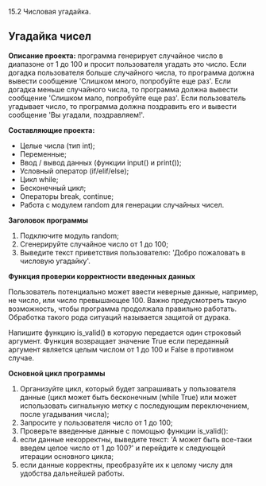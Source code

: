 15.2 Числовая угадайка.

## Угадайка чисел ##

**Описание проекта:** программа генерирует случайное число в диапазоне от 1 до 100 и просит пользователя угадать это число. Если догадка пользователя больше случайного числа, 
то программа должна вывести сообщение 'Слишком много, попробуйте еще раз'. Если догадка меньше случайного числа, то программа должна вывести сообщение 'Слишком мало, попробуйте еще раз'.
Если пользователь угадывает число, то программа должна поздравить его и вывести сообщение 'Вы угадали, поздравляем!'.

**Составляющие проекта:**

  - Целые числа (тип int);
  - Переменные;
  - Ввод / вывод данных (функции input() и print());
  - Условный оператор (if/elif/else);
  - Цикл while;
  - Бесконечный цикл;
  - Операторы break, continue;
  - Работа с модулем random для генерации случайных чисел.

**Заголовок программы**

  1. Подключите модуль random;
  2. Сгенерируйте случайное число от 1 до 100;
  3. Выведите текст приветствия пользователю: 'Добро пожаловать в числовую угадайку'.
            
**Функция проверки корректности введенных данных**

Пользователь потенциально может ввести неверные данные, например, не число, или число превышающее 100. Важно предусмотреть такую возможность, чтобы программа продолжала правильно работать. 
Обработка такого рода ситуаций называется защитой от дурака.

Напишите функцию is_valid() в которую передается один строковый аргумент. Функция возвращает значение True если переданный аргумент является целым числом от 1 до 100 и False в противном случае. 

**Основной цикл программы**

  1. Организуйте цикл, который будет запрашивать у пользователя данные (цикл может быть бесконечным (while True) или может использовать сигнальную метку с последующим переключением, после угадывания числа);
  2. Запросите у пользователя число от 1 до 100;
  3. Проверьте введенные данные с помощью функции is_valid():
  4.   если данные некорректны, выведите текст: 'А может быть все-таки введем целое число от 1 до 100?' и перейдите к следующей итерации основного цикла;
  5.   если данные корректны, преобразуйте их к целому числу для удобства дальнейшей работы.
            
